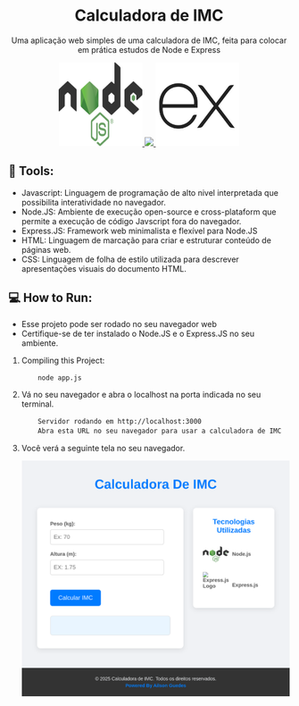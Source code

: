 <h1 align='center'>Calculadora de IMC</h1>


<p align='center'>Uma aplicação web simples de uma calculadora de IMC, feita para colocar em prática estudos de Node e Express</p>

<div align='center'>
    <a href="https://nodejs.org/pt">
        <img src="./img/readme/node-icon.png" width="150" height="150"/>
    </a>
    <a href=""><img src="https://expressjs.com/">
        <img src="./img/readme/express-icon.png" width="150" height="150">
    </a>
</div>

## 🔧 Tools:

- Javascript: Linguagem de programação de alto nivel interpretada que possibilita interatividade no navegador.
- Node.JS: Ambiente de execução open-source e cross-plataform que permite a execução de código Javscript fora do navegador.
- Express.JS: Framework web minimalista e flexível para Node.JS
- HTML: Linguagem de marcação para criar e estruturar conteúdo de páginas web.
- CSS: Linguagem de folha de estilo utilizada para descrever apresentações visuais do documento HTML.

## 💻 How to Run:

- Esse projeto pode ser rodado no seu navegador web
- Certifique-se de ter instalado o Node.JS e o Express.JS no seu ambiente.

1. Compiling this Project:

    ```bash
        node app.js
    ```

2. Vá no seu navegador e abra o localhost na porta indicada no seu terminal.

    ```bash
        Servidor rodando em http://localhost:3000
        Abra esta URL no seu navegador para usar a calculadora de IMC
    ```

3. Você verá a seguinte tela no seu navegador.

    <div align="center">
        <img src="./img/app_screen.png">
    </div>

